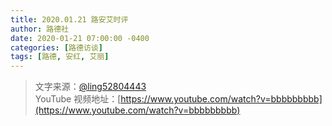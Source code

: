 ```yaml
---
title: 2020.01.21 路安艾时评
author: 路德社
date: 2020-01-21 07:00:00 -0400
categories: [路德访谈]
tags: [路德, 安红, 艾丽]
---
```


> 文字来源：[@ling52804443](https://twitter.com/ling52804443)  
> YouTube 视频地址：[https://www.youtube.com/watch?v=bbbbbbbbb](https://www.youtube.com/watch?v=bbbbbbbbb)

